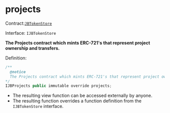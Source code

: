 # projects

Contract:[`JBTokenStore`](../)​‌

Interface: `IJBTokenStore`

**The Projects contract which mints ERC-721's that represent project ownership and transfers.**

Definition:

```javascript
/** 
  @notice 
  The Projects contract which mints ERC-721's that represent project ownership and transfers.
*/ 
IJBProjects public immutable override projects;
```

* The resulting view function can be accessed externally by anyone. 
* The resulting function overrides a function definition from the `IJBTokenStore` interface.

